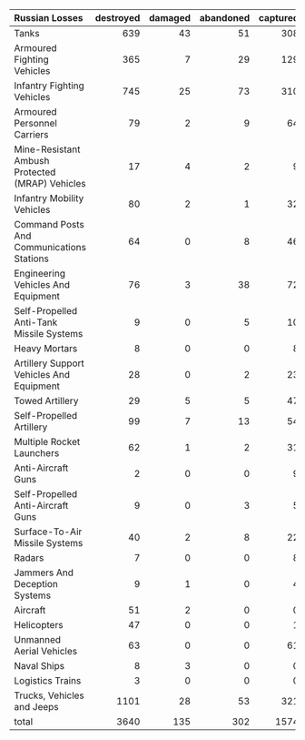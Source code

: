 | Russian Losses                                   |   destroyed |   damaged |   abandoned |   captured |   total |
|:-------------------------------------------------|------------:|----------:|------------:|-----------:|--------:|
| Tanks                                            |         639 |        43 |          51 |        308 |    1041 |
| Armoured Fighting Vehicles                       |         365 |         7 |          29 |        129 |     530 |
| Infantry Fighting Vehicles                       |         745 |        25 |          73 |        310 |    1153 |
| Armoured Personnel Carriers                      |          79 |         2 |           9 |         64 |     154 |
| Mine-Resistant Ambush Protected  (MRAP) Vehicles |          17 |         4 |           2 |          9 |      32 |
| Infantry Mobility Vehicles                       |          80 |         2 |           1 |         32 |     115 |
| Command Posts And Communications Stations        |          64 |         0 |           8 |         46 |     118 |
| Engineering Vehicles And Equipment               |          76 |         3 |          38 |         72 |     189 |
| Self-Propelled Anti-Tank Missile Systems         |           9 |         0 |           5 |         10 |      24 |
| Heavy Mortars                                    |           8 |         0 |           0 |          8 |      16 |
| Artillery Support Vehicles And Equipment         |          28 |         0 |           2 |         23 |      53 |
| Towed Artillery                                  |          29 |         5 |           5 |         47 |      86 |
| Self-Propelled Artillery                         |          99 |         7 |          13 |         54 |     173 |
| Multiple Rocket Launchers                        |          62 |         1 |           2 |         31 |      96 |
| Anti-Aircraft Guns                               |           2 |         0 |           0 |          9 |      11 |
| Self-Propelled Anti-Aircraft Guns                |           9 |         0 |           3 |          5 |      17 |
| Surface-To-Air Missile Systems                   |          40 |         2 |           8 |         22 |      72 |
| Radars                                           |           7 |         0 |           0 |          8 |      15 |
| Jammers And Deception Systems                    |           9 |         1 |           0 |          4 |      14 |
| Aircraft                                         |          51 |         2 |           0 |          0 |      53 |
| Helicopters                                      |          47 |         0 |           0 |          1 |      48 |
| Unmanned Aerial Vehicles                         |          63 |         0 |           0 |         61 |     124 |
| Naval Ships                                      |           8 |         3 |           0 |          0 |      11 |
| Logistics Trains                                 |           3 |         0 |           0 |          0 |       3 |
| Trucks, Vehicles and Jeeps                       |        1101 |        28 |          53 |        321 |    1503 |
| total                                            |        3640 |       135 |         302 |       1574 |    5651 |